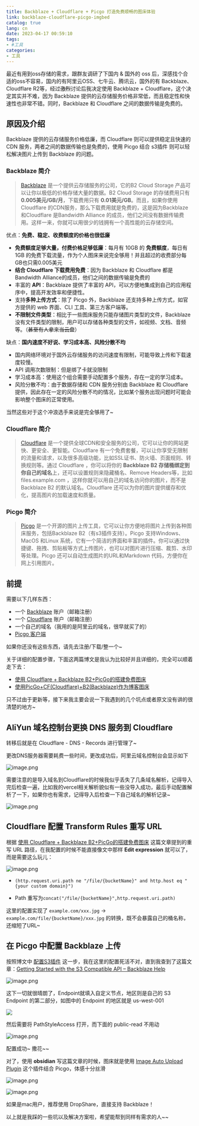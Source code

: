 ```yaml
---
title: Backblaze + Cloudflare + Picgo 打造免费顺畅的图床体验
link: backblaze-cloudflare-picgo-imgbed
catalog: true
lang: cn
date: 2023-04-17 00:59:10
tags:
- #工具
categories:
- 工具
---
```


最近有用到oss存储的需求，跟群友调研了下国内 & 国外的 oss 后，深感找个合适的oss不容易，国内的有阿里云OSS、七牛云、腾讯云，国外的有 Backblaze、Cloudflare R2等，经过~~激烈~~讨论后我决定使用 Backblaze + Cloudflare，这个决定其实并不难，因为 Backblaze 提供的云存储服务价格非常低，而且稳定性和快速性也非常不错。同时，Backblaze 和 Cloudflare 之间的数据传输是免费的。

## 原因及介绍

Backblaze 提供的云存储服务价格低廉，而 Cloudflare 则可以提供稳定且快速的 CDN 服务，两者之间的数据传输也是免费的，使用 Picgo 结合 s3插件 则可以轻松解决图片上传到 Backblaze 的问题。

### Backblaze 简介

> [Backblaze](https://link.zhihu.com/?target=https%3A//www.backblaze.com/)  是一个提供云存储服务的公司，它的B2 Cloud Storage 产品可以让你以极低的价格存储大量的数据。B2 Cloud Storage 的存储费用只有**0.005美元/GB/月**，下载费用只有 **0.01美元/GB**。而且，如果你使用Cloudflare 的CDN服务，那么下载费用就是免费的，这是因为Backblaze 和Cloudflare 是Bandwidth Alliance 的成员，他们之间没有数据传输费用。这样一来，你就可以用很少的钱拥有一个高性能的云存储空间。

优点：**免费、稳定、收费额度的价格也很低廉**

-  **免费额度足够大量，付费价格足够低廉**：每月有 10GB 的 **免费额度**，每日有 1GB 的免费下载流量，作为个人图床来说完全够用！并且超过的收费部分每GB也只需0.005美元
- **结合 Cloudflare 下载费用免费**：因为 Backblaze 和 Cloudflare 都是 Bandwidth Alliance的成员，他们之间的数据传输是免费的
- 丰富的 **API**：Backblaze 提供了丰富的 API，可以方便地集成到自己的应用程序中，提高开发效率和便捷性。
- 支持**多种上传方式**：除了 Picgo 外，Backblaze 还支持多种上传方式，如官方提供的 web 界面、CLI 工具、第三方客户端等。
- **不限制文件类型**：相比于一些图床服务只能存储图片类型的文件，Backblaze 没有文件类型的限制，用户可以存储各种类型的文件，如视频、文档、音频等。（~~甚至有人拿来当云盘~~）

缺点：**国内速度不好说、学习成本高、风险分散不均**

- 国内网络环境对于国外云存储服务的访问速度有限制，可能导致上传和下载速度较慢。
- API 调用次数限制：但是绑了卡就没限制
- 学习成本高：使用这个组合需要手动配置多个服务，存在一定的学习成本。
- 风险分散不均：由于数据存储和 CDN 服务分别由 Backblaze 和 Cloudflare 提供，因此存在一定的风险分散不均的情况，比如某个服务出现问题时可能会影响整个图床的正常使用。

当然这些对于这个冲浪选手来说是完全够用了~

### Cloudflare 简介

> [Cloudflare](https://link.zhihu.com/?target=https%3A//www.cloudflare.com/) 是一个提供全球CDN和安全服务的公司，它可以让你的网站更快、更安全、更智能。Cloudflare 有一个免费套餐，可以让你享受无限制的流量和请求，以及很多高级功能，比如SSL证书、防火墙、页面规则、转换规则等。通过 Cloudflare ，你可以将你的 **Backblaze B2 存储桶绑定到你自己的域名**上，还可以设置规则来隐藏桶名、Remove Headers等，比如 files.example.com ，这样你就可以用自己的域名访问你的图片，而不是Backblaze B2 的默认域名。Cloudflare 还可以为你的图片提供缓存和优化，提高图片的加载速度和质量。


### Picgo 简介

> [Picgo](https://github.com/Molunerfinn/PicGo/releases)  是一个开源的图片上传工具，它可以让你方便地将图片上传到各种图床服务，包括Backblaze B2（有s3插件支持）。Picgo 支持Windows、MacOS 和Linux 系统，它有一个简洁的界面和丰富的插件。你可以通过快捷键、拖拽、剪贴板等方式上传图片，也可以对图片进行压缩、裁剪、水印等处理。Picgo 还可以自动生成图片的URL和Markdown 代码，方便你在网上引用图片。


## 前提

需要以下几样东西：

- 一个 [Backblaze](https://link.zhihu.com/?target=https%3A//www.backblaze.com/) 账户（邮箱注册）
- 一个 [Cloudflare](https://link.zhihu.com/?target=https%3A//www.cloudflare.com/) 账户（邮箱注册）
- 一个自己的域名（我用的是阿里云的域名，很早就买了的）
- [Picgo 客户端](https://github.com/Molunerfinn/PicGo/releases)

如果你还没有这些东西，请先去注册/下载/整一个~ 

关于详细的配置步骤，下面这两篇博文是我认为比较好并且详细的，完全可以顺着走下去：

- [使用 Cloudflare + Backblaze B2+PicGo的搭建免费图床 ](https://zhuanlan.zhihu.com/p/604285576)
- [使用PicGo+CF(Cloudflare)+B2(Backblaze)作为博客图床](https://blog.ostdb.info/54300)

只不过由于更新等，接下来我主要会说一下我遇到的几个坑点或者原文没有讲的很清楚的地方~

## AliYun 域名控制台更换 DNS 服务到 Cloudflare

转移后就是在 Cloudflare - DNS - Records 进行管理了~

更改DNS服务器需要耗费一些时间，更改成功后，阿里云域名控制台会显示如下

![image.png](https://backblaze.cosine.ren/2023/04/20230417002448.png)

需要注意的是导入域名到Cloudflare的时候我似乎丢失了几条域名解析，记得导入完后检查一遍，比如我的vercel相关解析貌似有一些没导入成功，最后手动配置解析了一下，如果你也有需求，记得导入后检查一下自己域名的解析记录~

![image.png](https://backblaze.cosine.ren/2023/04/20230417003924.png)

## Cloudflare 配置 Transform Rules 重写 URL

根据  [使用 Cloudflare + Backblaze B2+PicGo的搭建免费图床](https://zhuanlan.zhihu.com/p/604285576) 这篇文章提到的重写 URL 路径，在我配置的时候不能直接像文中那样 **Edit expression** 就可以了，而是需要这么玩儿：

![image.png](https://backblaze.cosine.ren/2023/04/20230417001524.png)
-  `(http.request.uri.path ne "/file/{bucketName}" and http.host eq "{your custom domain}")`

- Path 重写为`concat("/file/{bucketName}",http.request.uri.path)`

这里的配置实现了 `example.com/xxx.jpg` -> `example.com/file/{bucketName}/xxx.jpg` 的转换，既不会暴露自己的桶名称，还缩短了URL~

## 在 Picgo 中配置 Backblaze 上传

按照博文中 [配置S3插件](https://blog.ostdb.info/54300/#%E5%AE%89%E8%A3%85PicGo%E5%8F%8APicGo-S3-Plugin) 这一步，我在这里的配置死活不对，直到我查到了这篇文章：[Getting Started with the S3 Compatible API – Backblaze Help](https://help.backblaze.com/hc/en-us/articles/360047425453-Getting-Started-with-the-S3-Compatible-API#:~:text=To%20find%20the%20S3%20Endpoint%20for%20your%20account%2C,your%20bucket%2C%20you%E2%80%99ll%20see%20the%20S3%20Endpoint%20listed.)

![image.png](https://backblaze.cosine.ren/2023/04/20230416232027.png)

这下一切就很晴朗了，Endpoint就填入自定义节点，地区则是自己的 S3 Endpoint 的第二部分，如图中的 Endpoint 的地区就是 us-west-001

![](https://help.backblaze.com/hc/article_attachments/360069692933/mceclip0.png)

然后需要将 PathStyleAccess 打开，而下面的 public-read 不用动

![image.png](https://backblaze.cosine.ren/2023/04/20230416232458.png)

配置成功~ 撒花~~

对了，使用 **obsidian** 写这篇文章的时候，图床就是使用  [Image Auto Upload Plugin](https://github.com/renmu123/obsidian-image-auto-upload-plugin)  这个插件结合 Picgo，体感十分丝滑

![image.png](https://backblaze.cosine.ren/2023/04/20230417002602.png)

![image.png](https://backblaze.cosine.ren/2023/04/20230417002531.png)

如果是mac用户，推荐使用 DropShare，直接支持 Backblaze！

以上就是我踩的一些坑以及解决方案啦，希望能帮到同样有需求的人~~